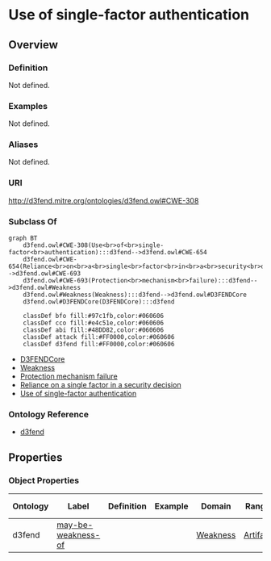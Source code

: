 # Use of single-factor authentication

## Overview

### Definition
Not defined.

### Examples
Not defined.

### Aliases
Not defined.

### URI
http://d3fend.mitre.org/ontologies/d3fend.owl#CWE-308

### Subclass Of
```mermaid
graph BT
    d3fend.owl#CWE-308(Use<br>of<br>single-factor<br>authentication):::d3fend-->d3fend.owl#CWE-654
    d3fend.owl#CWE-654(Reliance<br>on<br>a<br>single<br>factor<br>in<br>a<br>security<br>decision):::d3fend-->d3fend.owl#CWE-693
    d3fend.owl#CWE-693(Protection<br>mechanism<br>failure):::d3fend-->d3fend.owl#Weakness
    d3fend.owl#Weakness(Weakness):::d3fend-->d3fend.owl#D3FENDCore
    d3fend.owl#D3FENDCore(D3FENDCore):::d3fend
    
    classDef bfo fill:#97c1fb,color:#060606
    classDef cco fill:#e4c51e,color:#060606
    classDef abi fill:#48DD82,color:#060606
    classDef attack fill:#FF0000,color:#060606
    classDef d3fend fill:#FF0000,color:#060606
```

- [D3FENDCore](/docs/ontology/reference/model/D3FENDCore/D3FENDCore.md)
- [Weakness](/docs/ontology/reference/model/D3FENDCore/Weakness/Weakness.md)
- [Protection mechanism failure](/docs/ontology/reference/model/D3FENDCore/Weakness/Protection%20mechanism%20failure/Protection%20mechanism%20failure.md)
- [Reliance on a single factor in a security decision](/docs/ontology/reference/model/D3FENDCore/Weakness/Protection%20mechanism%20failure/Reliance%20on%20a%20single%20factor%20in%20a%20security%20decision/Reliance%20on%20a%20single%20factor%20in%20a%20security%20decision.md)
- [Use of single-factor authentication](/docs/ontology/reference/model/D3FENDCore/Weakness/Protection%20mechanism%20failure/Reliance%20on%20a%20single%20factor%20in%20a%20security%20decision/Use%20of%20single-factor%20authentication/Use%20of%20single-factor%20authentication.md)


### Ontology Reference
- [d3fend](http://d3fend.mitre.org/ontologies/d3fend.owl#)

## Properties
### Object Properties
| Ontology | Label | Definition | Example | Domain | Range | Inverse Of |
|----------|-------|------------|---------|--------|-------|------------|
| d3fend | [may-be-weakness-of](http://d3fend.mitre.org/ontologies/d3fend.owl#may-be-weakness-of) |  |  | [Weakness](/docs/ontology/reference/model/D3FENDCore/Weakness/Weakness.md) | [Artifact](/docs/ontology/reference/model/D3FENDCore/Artifact/Artifact.md) | [may-have-weakness](http://d3fend.mitre.org/ontologies/d3fend.owl#may-have-weakness) |

